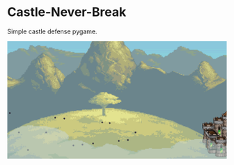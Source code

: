 # Castle-Never-Break
Simple castle defense pygame.

![title screen](https://github.com/casote/Castle-Never-Break/blob/master/Shoots.png)
